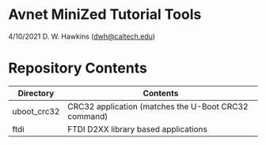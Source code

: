# Avnet MiniZed Tutorial Tools

4/10/2021 D. W. Hawkins (dwh@caltech.edu)

# Repository Contents

Directory           | Contents
--------------------|-----------
uboot_crc32         | CRC32 application (matches the U-Boot CRC32 command)
ftdi                | FTDI D2XX library based applications
